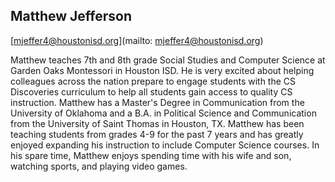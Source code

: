 ## Matthew Jefferson

[mjeffer4@houstonisd.org](mailto: mjeffer4@houstonisd.org)

Matthew teaches 7th and 8th grade Social Studies and Computer Science at Garden Oaks Montessori in Houston ISD. He is very excited about helping colleagues across the nation prepare to engage students with the CS Discoveries curriculum to help all students gain access to quality CS instruction. Matthew has a Master's Degree in Communication from the University of Oklahoma and a B.A. in Political Science and Communication from the University of Saint Thomas in Houston, TX. Matthew has been teaching students from grades 4-9 for the past 7 years and has greatly enjoyed expanding his instruction to include Computer Science courses. In his spare time, Matthew enjoys spending time with his wife and son, watching sports, and playing video games.
